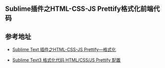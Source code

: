 ## Sublime插件之HTML-CSS-JS Prettify格式化前端代码


## 参考地址

* [Sublime Text 插件之HTML-CSS-JS Prettify—格式化](https://www.cnblogs.com/xuliangxing/p/7995427.html)

* [Sublime Text3 格式化代码 HTML/CSS/JS Prettify 配置](https://www.jianshu.com/p/f179e57df0f5)
